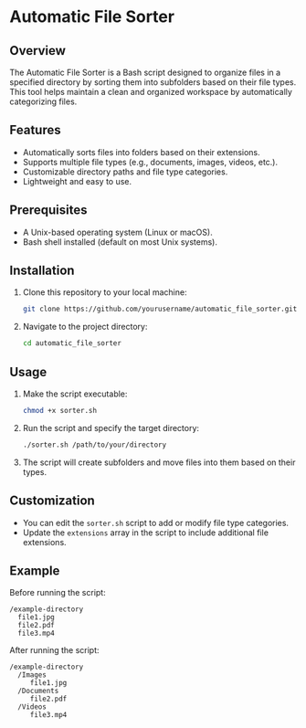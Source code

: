 # Automatic File Sorter

## Overview

The Automatic File Sorter is a Bash script designed to organize files in a specified directory by sorting them into subfolders based on their file types. This tool helps maintain a clean and organized workspace by automatically categorizing files.

## Features

- Automatically sorts files into folders based on their extensions.
- Supports multiple file types (e.g., documents, images, videos, etc.).
- Customizable directory paths and file type categories.
- Lightweight and easy to use.

## Prerequisites

- A Unix-based operating system (Linux or macOS).
- Bash shell installed (default on most Unix systems).

## Installation

1. Clone this repository to your local machine:
    ```bash
    git clone https://github.com/yourusername/automatic_file_sorter.git
    ```
2. Navigate to the project directory:
    ```bash
    cd automatic_file_sorter
    ```

## Usage

1. Make the script executable:
    ```bash
    chmod +x sorter.sh
    ```
2. Run the script and specify the target directory:
    ```bash
    ./sorter.sh /path/to/your/directory
    ```
3. The script will create subfolders and move files into them based on their types.

## Customization

- You can edit the `sorter.sh` script to add or modify file type categories.
- Update the `extensions` array in the script to include additional file extensions.

## Example

Before running the script:
```
/example-directory
  file1.jpg
  file2.pdf
  file3.mp4
```

After running the script:
```
/example-directory
  /Images
     file1.jpg
  /Documents
     file2.pdf
  /Videos
     file3.mp4
```

